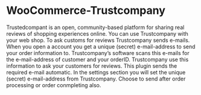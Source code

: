 # WooCommerce-Trustcompany
Trustedcompant is an open, community-based platform for sharing real reviews of shopping experiences online. You can use Trustcompany with your web shop. To ask customs for reviews Trustcompany sends e-mails. When you open a account you get a unique (secret) e-mail-address to send your order information to. Trustcompany’s software scans this e-mails for the e-mail-address of customer and your orderID. Trustcompany use this information to ask your customers for reviews.  This plugin sends the required e-mail automatic. In the settings section you will set the unique (secret) e-mail-address from Trustcompany. Choose to send after order processing or order conmpleting also.
